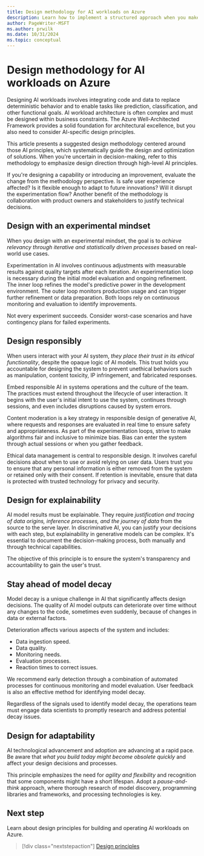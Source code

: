 ```yaml
---
title: Design methodology for AI workloads on Azure
description: Learn how to implement a structured approach when you make architectural design decisions for AI workloads on Azure.
author: PageWriter-MSFT
ms.author: prwilk
ms.date: 10/31/2024
ms.topic: conceptual
---
```


# Design methodology for AI workloads on Azure

Designing AI workloads involves integrating code and data to replace deterministic behavior and to enable tasks like prediction, classification, and other functional goals. AI workload architecture is often complex and must be designed within business constraints. The Azure Well-Architected Framework provides a solid foundation for architectural excellence, but you also need to consider AI-specific design principles.

This article presents a suggested design methodology centered around those AI principles, which systematically guide the design and optimization of solutions. When you're uncertain in decision-making, refer to this methodology to emphasize design direction through high-level AI principles.

If you're designing a capability or introducing an improvement, evaluate the change from the methodology perspective. Is safe user experience affected? Is it flexible enough to adapt to future innovations? Will it disrupt the experimentation flow? Another benefit of the methodology is collaboration with product owners and stakeholders to justify technical decisions.

## Design with an experimental mindset

When you design with an experimental mindset, the goal is to *achieve relevancy through iterative and statistically driven processes* based on real-world use cases.

Experimentation in AI involves continuous adjustments with measurable results against quality targets after each iteration. An experimentation loop is necessary during the initial model evaluation and ongoing refinement. The inner loop refines the model's predictive power in the development environment. The outer loop monitors production usage and can trigger further refinement or data preparation. Both loops rely on continuous monitoring and evaluation to identify improvements.

Not every experiment succeeds. Consider worst-case scenarios and have contingency plans for failed experiments.

## Design responsibly

When users interact with your AI system, *they place their trust in its ethical functionality*, despite the opaque logic of AI models. This trust holds you accountable for designing the system to prevent unethical behaviors such as manipulation, content toxicity, IP infringement, and fabricated responses.

Embed responsible AI in systems operations and the culture of the team. The practices must extend throughout the lifecycle of user interaction. It begins with the user's initial intent to use the system, continues through sessions, and even includes disruptions caused by system errors.

Content moderation is a key strategy in responsible design of generative AI, where requests and responses are evaluated in real time to ensure safety and appropriateness. As part of the experimentation loops, strive to make algorithms fair and inclusive to minimize bias. Bias can enter the system through actual sessions or when you gather feedback.

Ethical data management is central to responsible design. It involves careful decisions about when to use or avoid relying on user data. Users trust you to ensure that any personal information is either removed from the system or retained only with their consent. If retention is inevitable, ensure that data is protected with trusted technology for privacy and security.

## Design for explainability

AI model results must be explainable. They require *justification and tracing of data origins, inference processes, and the journey of data* from the source to the serve layer. In discriminative AI, you can justify your decisions with each step, but explainability in generative models can be complex. It's essential to document the decision-making process, both manually and through technical capabilities.

The objective of this principle is to ensure the system's transparency and accountability to gain the user's trust.

## Stay ahead of model decay

Model decay is a unique challenge in AI that significantly affects design decisions. The quality of AI model outputs can deteriorate over time without any changes to the code, sometimes even suddenly, because of changes in data or external factors.

Deterioration affects various aspects of the system and includes:

- Data ingestion speed.
- Data quality.
- Monitoring needs.
- Evaluation processes.
- Reaction times to correct issues.

We recommend early detection through a combination of automated processes for continuous monitoring and model evaluation. User feedback is also an effective method for identifying model decay.

Regardless of the signals used to identify model decay, the operations team must engage data scientists to promptly research and address potential decay issues.

## Design for adaptability

AI technological advancement and adoption are advancing at a rapid pace. Be aware that *what you build today might become obsolete quickly* and affect your design decisions and processes.

This principle emphasizes the need for *agility and flexibility* and recognition that some components might have a short lifespan. Adopt a *pause-and-think* approach, where thorough research of model discovery, programming libraries and frameworks, and processing technologies is key.

## Next step

Learn about design principles for building and operating AI workloads on Azure.

> [!div class="nextstepaction"]
> [Design principles](./design-principles.md)